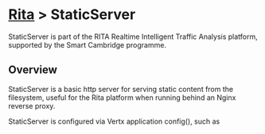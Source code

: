 # [Rita](https://github.com/ijl20/tfc_server) &gt; StaticServer

StaticServer is part of the RITA Realtime Intelligent Traffic Analysis platform,
supported by the Smart Cambridge programme.

## Overview

StaticServer is a basic http server for serving static content from the filesystem,
useful for the Rita platform when running behind an Nginx reverse proxy.

StaticServer is configured via Vertx application config(), such as


